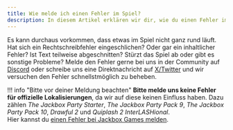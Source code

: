 ```yaml
---
title: Wie melde ich einen Fehler im Spiel?
description: In diesem Artikel erklären wir dir, wie du einen Fehler im Spiel melden kannst.
---
```


Es kann durchaus vorkommen, dass etwas im Spiel nicht ganz rund läuft. Hat sich ein Rechtschreibfehler eingeschlichen? Oder gar ein inhaltlicher Fehler? Ist Text teilweise abgeschnitten? Stürzt das Spiel ab oder gibt es sonstige Probleme? Melde den Fehler gerne bei uns in der Community auf [Discord](https://discord.gg/vGcu9HWde4) oder schreibe uns eine Direktnachricht auf [X/Twitter](https://twitter.com/jackboxDE) und wir versuchen den Fehler schnellstmöglich zu beheben.

!!! info "Bitte vor deiner Meldung beachten"
    **Bitte melde uns keine Fehler für offizielle Lokalisierungen**, da wir auf diese keinen Einfluss haben. Dazu zählen *The Jackbox Party Starter*, *The Jackbox Party Pack 9*, *The Jackbox Party Pack 10*, *Drawful 2* und *Quiplash 2 InterLASHional*.
    <br>Hier kannst du [einen Fehler bei Jackbox Games melden](https://support.jackboxgames.com/hc/de-de/requests/new).